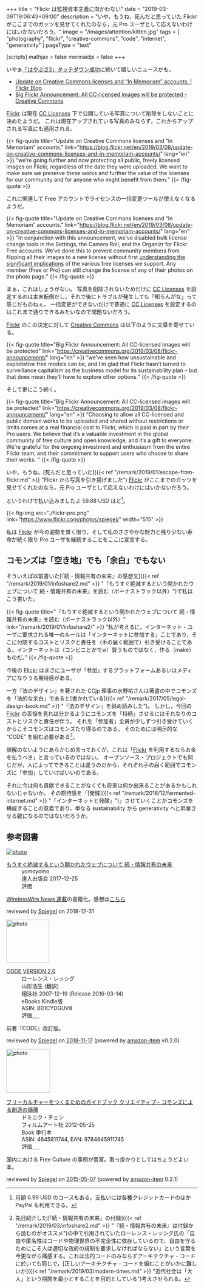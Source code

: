 +++
title = "Flickr は監視資本主義に向かわない"
date = "2019-03-09T19:06:43+09:00"
description = "いや，もうね，死んだと思っていた Flickr がここまでのガッツを見せてくれたのなら，元 Pro ユーザとして応えないわけにはいかないだろう。"
image = "/images/attention/kitten.jpg"
tags = [ "photography", "flickr", "creative-commons", "code", "internet", "generativity" ]
pageType = "text"

[scripts]
  mathjax = false
  mermaidjs = false
+++

いやぁ[「はやぶさ2」タッチダウン成功](http://www.jaxa.jp/press/2019/02/20190222a_j.html "JAXA | 小惑星探査機「はやぶさ2」第1回目タッチダウン成功について")に続いて嬉しいニュースかも。

- [Update on Creative Commons licenses and “In Memoriam” accounts. | Flickr Blog](https://blog.flickr.net/en/2019/03/08/update-on-creative-commons-licenses-and-in-memoriam-accounts/)
- [Big Flickr Announcement: All CC-licensed images will be protected - Creative Commons](https://creativecommons.org/2019/03/08/flickr-announcement/)

[Flickr] は現在 [CC Licenses] 下で公開している写真について削除をしないことに決めたようだ。
これは現在アップされている写真のみならず，これからアップされる写真にも適用される。

{{< fig-quote title="Update on Creative Commons licenses and “In Memoriam” accounts." link="https://blog.flickr.net/en/2019/03/08/update-on-creative-commons-licenses-and-in-memoriam-accounts/" lang="en" >}}
<q>we’re going further and now protecting all public, freely licensed images on Flickr, regardless of the date they were uploaded. We want to make sure we preserve these works and further the value of the licenses for our community and for anyone who might benefit from them.</q>
{{< /fig-quote >}}

これに関連して Free アカウントでライセンスの一括変更ツールが使えなくなるようだ。

{{< fig-quote title="Update on Creative Commons licenses and “In Memoriam” accounts." link="https://blog.flickr.net/en/2019/03/08/update-on-creative-commons-licenses-and-in-memoriam-accounts/" lang="en" >}}
<q>In conjunction with this announcement, we’ve disabled bulk license change tools in the Settings, the Camera Roll, and the Organizr for Flickr Free accounts. We’ve done this to prevent community members from flipping all their images to a new license without first <a href="https://www.flickr.com/creativecommons">understanding the significant implications</a> of the various free licenses we support. Any member (Free or Pro) can still change the license of any of their photos on the photo page.</q>
{{< /fig-quote >}}

まぁ，これはしょうがない。
写真を削除されないためだけに [CC Licenses] を設定するのは本末転倒だし，それで後にトラブルが発生しても「知らんがな」って感じだものねぇ。
一括変更ができないだけで普通に [CC Licenses] を設定するのはこれまで通りできるみたいなので問題ないだろう。

[Flickr] のこの決定に対して [Creative Commons] は以下のように文章を寄せている。

{{< fig-quote title="Big Flickr Announcement: All CC-licensed images will be protected" link="https://creativecommons.org/2019/03/08/flickr-announcement/" lang="en" >}}
<q>we’ve seen how unsustainable and exploitative free models can be, and I’m glad that Flickr hasn’t turned to surveillance capitalism as the business model for its sustainability plan – but that does mean they’ll have to explore other options.</q>
{{< /fig-quote >}}

そして更にこう続く。

{{< fig-quote title="Big Flickr Announcement: All CC-licensed images will be protected" link="https://creativecommons.org/2019/03/08/flickr-announcement/" lang="en" >}}
<q>Choosing to allow all CC-licensed and public domain works to be uploaded and shared without restrictions or limits comes at a real financial cost to Flickr, which is paid in part by their Pro users. We believe that it’s a valuable investment in the global community of free culture and open knowledge, and it’s a gift to everyone. We’re grateful for the ongoing investment and enthusiasm from the entire Flickr team, and their commitment to support users who choose to share their works. </q>
{{< /fig-quote >}}

いや，もうね，[死んだと思っていた]({{< ref "/remark/2019/01/escape-from-flickr.md" >}} "Flickr から写真を引き揚げました") [Flickr] がここまでのガッツを見せてくれたのなら，元 Pro ユーザとして応えないわけにはいかないだろう。

というわけで払い込みましたよ 59.88 USD ほど[^pay1]。

[^pay1]: 月額 6.99 USD のコースもある。支払いには各種クレジットカードのほか PayPal も利用できる。

{{< fig-img src="./flickr-pro.png" link="https://www.flickr.com/photos/spiegel/" width="515" >}}

私は [Flickr] が今の姿勢を貫く限り，そして私のささやかな財力と残り少ない寿命が続く限り Pro ユーザを継続することをここに宣言する。

## コモンズは「空き地」でも「余白」でもない

そういえば以前書いた[『続・情報共有の未来』の感想文]({{< ref "/remark/2019/01/infoshare2.md" >}} "『もうすぐ絶滅するという開かれたウェブについて 続・情報共有の未来』を読む（ボーナストラック以外）")で私はこう書いた。

{{< fig-quote title="『もうすぐ絶滅するという開かれたウェブについて 続・情報共有の未来』を読む（ボーナストラック以外）" link="/remark/2019/01/infoshare2/" >}}
<q>私が考えるに，インターネット・ユーザに要求される唯一のルールは「インターネットに参加する」ことであり，そこに付随するコストとリスクと責任を（手の届く範囲で）引き受けることである。インターネットは（コンビニとかでw）買うものではなく，作る（make）ものだ。</q>
{{< /fig-quote >}}

今後の [Flickr] はまさにユーザが「参加」するプラットフォームあるいはメディアになりうる期待感がある。

一方『法のデザイン』を著された CCjp 理事の水野祐さんは著書の中でコモンズを「法的な余白」であると[書かれている]({{< ref "/remark/2017/05/legal-design-book.md" >}} "『法のデザイン』を斜め読みした")。
しかし，今回の [Flickr] の苦悩を見れば分かるようにコモンズを「持続」させるにはそれなりのコストとリスクと責任が伴う。
それを「参加者」全員が少しずつ引き受けていくからこそコモンズはコモンズたり得るのである。
そのためには明示的な “CODE” を組む必要がある[^code1]。

[^code1]: 先日紹介した[『続・情報共有の未来』の付録]({{< ref "/remark/2019/03/infoshare2.md" >}} "『続・情報共有の未来』は付録から読むのがオススメ")の中で引用されていたローレンス・レッシグ氏の「自由や匿名性はコードや物理世界の不完全性に依存しているので、自由を守るためにこそ人は適切な政府の規制を要求しなければならない」という言葉を今更ながら痛感する。これは法的コードのみならずアーキテクチャ・コードに於いても同じで，[正しいアーキテクチャ・コードを組むことがいかに難しいか]({{< ref "/remark/2019/03/modern-times.md" >}} "近代社会は「大人」という期間を最小とすることを目的としている")考えさせられる。

誤解のないようにあらかじめ言っておくが，これは「[Flickr] を利用するならお金を払うべき」と言っているのではない。
オープンソース・プロジェクトでも同じだが，人によってできることは違うのだから，それぞれ手の届く範囲でコモンズに「参加」していけばいいのである。

それに今は何も貢献できることがなくても将来は何か出来ることがあるかもしれないじゃないか。
その期待感を「[発酵]({{< ref "/remark/2016/12/fermented-internet.md" >}} "「インターネットと発酵」")」させていくことがコモンズを構成することの意義であり，単なる sustainability から generativity へと昇華させる鍵になるのではないだろうか。

[Flickr]: https://www.flickr.com/
[Creative Commons]: https://creativecommons.org/ "Creative Commons"
[CC Licenses]: https://creativecommons.org/licenses/ "ライセンスについて - Creative Commons"

## 参考図書

<div class="hreview" >
	<div class="photo"><a class="item url" href="https://tatsu-zine.com/books/infoshare2"><img src="https://tatsu-zine.com/images/books/877/cover_s.jpg" alt="photo"></a></div>
    <dl class="fn">
      <dt><a href="https://tatsu-zine.com/books/infoshare2">もうすぐ絶滅するという開かれたウェブについて 続・情報共有の未来</a></dt>
      <dd>yomoyomo</dd>
      <dd>達人出版会 2017-12-25</dd>
      <dd>評価&nbsp;<abbr class="rating fa-sm" title="4">
        <i class="fas fa-star"></i>
        <i class="fas fa-star"></i>
        <i class="fas fa-star"></i>
        <i class="fas fa-star"></i>
        <i class="far fa-star"></i>
      </abbr></dd>
    </dl>
    <p class="description"><a href="https://wirelesswire.jp/author/yomoyomo/">WirelessWire News 連載</a>の書籍化。感想は<a href="/remark/2019/01/infoshare2/">こちら</a></p>
	<p class="powered-by" >reviewed by <a href='#maker' class='reviewer'>Spiegel</a> on <abbr class="dtreviewed">2018-12-31</abbr></p>
</div>

<div class="hreview">
  <div class="photo"><a class="item url" href="https://www.amazon.co.jp/CODE-VERSION-2-0-%E3%83%AD%E3%83%BC%E3%83%AC%E3%83%B3%E3%82%B9%E3%83%BB%E3%83%AC%E3%83%83%E3%82%B7%E3%82%B0-ebook/dp/B01CYDGUV8?SubscriptionId=AKIAJYVUJ3DMTLAECTHA&tag=baldandersinf-22&linkCode=xm2&camp=2025&creative=165953&creativeASIN=B01CYDGUV8"><img src="https://images-fe.ssl-images-amazon.com/images/I/31Q2jh%2B5SgL._SL160_.jpg" width="113" alt="photo"></a></div>
  <dl class="fn">
    <dt><a href="https://www.amazon.co.jp/CODE-VERSION-2-0-%E3%83%AD%E3%83%BC%E3%83%AC%E3%83%B3%E3%82%B9%E3%83%BB%E3%83%AC%E3%83%83%E3%82%B7%E3%82%B0-ebook/dp/B01CYDGUV8?SubscriptionId=AKIAJYVUJ3DMTLAECTHA&tag=baldandersinf-22&linkCode=xm2&camp=2025&creative=165953&creativeASIN=B01CYDGUV8">CODE VERSION 2.0</a></dt>
	<dd>ローレンス・レッシグ</dd>
	<dd>山形浩生 (翻訳)</dd>
    <dd>翔泳社 2007-12-19 (Release 2016-03-14)</dd>
    <dd>eBooks Kindle版</dd>
    <dd>ASIN: B01CYDGUV8</dd>
    <dd>評価<abbr class="rating fa-sm" title="4">&nbsp;<i class="fas fa-star"></i>&nbsp;<i class="fas fa-star"></i>&nbsp;<i class="fas fa-star"></i>&nbsp;<i class="fas fa-star"></i>&nbsp;<i class="far fa-star"></i></abbr></dd>
  </dl>
  <p class="description">前著『CODE』改訂版。</p>
  <p class="powered-by" >reviewed by <a href='#maker' class='reviewer'>Spiegel</a> on <abbr class="dtreviewed" title="2018-11-17">2018-11-17</abbr> (powered by <a href="https://github.com/spiegel-im-spiegel/amazon-item" >amazon-item</a> v0.2.0)</p>
</div>

<div class="hreview">
  <div class="photo"><a class="item url" href="https://www.amazon.co.jp/%E3%83%95%E3%83%AA%E3%83%BC%E3%82%AB%E3%83%AB%E3%83%81%E3%83%A3%E3%83%BC%E3%82%92%E3%81%A4%E3%81%8F%E3%82%8B%E3%81%9F%E3%82%81%E3%81%AE%E3%82%AC%E3%82%A4%E3%83%89%E3%83%96%E3%83%83%E3%82%AF-%E3%82%AF%E3%83%AA%E3%82%A8%E3%82%A4%E3%83%86%E3%82%A3%E3%83%96%E3%83%BB%E3%82%B3%E3%83%A2%E3%83%B3%E3%82%BA%E3%81%AB%E3%82%88%E3%82%8B%E5%89%B5%E9%80%A0%E3%81%AE%E5%BE%AA%E7%92%B0-%E3%83%89%E3%83%9F%E3%83%8B%E3%82%AF%E3%83%BB%E3%83%81%E3%82%A7%E3%83%B3/dp/4845911744?SubscriptionId=AKIAJYVUJ3DMTLAECTHA&tag=baldandersinf-22&linkCode=xm2&camp=2025&creative=165953&creativeASIN=4845911744"><img src="https://images-fe.ssl-images-amazon.com/images/I/51pDWTdSdlL._SL160_.jpg" width="115" alt="photo"></a></div>
  <dl class="fn">
    <dt><a href="https://www.amazon.co.jp/%E3%83%95%E3%83%AA%E3%83%BC%E3%82%AB%E3%83%AB%E3%83%81%E3%83%A3%E3%83%BC%E3%82%92%E3%81%A4%E3%81%8F%E3%82%8B%E3%81%9F%E3%82%81%E3%81%AE%E3%82%AC%E3%82%A4%E3%83%89%E3%83%96%E3%83%83%E3%82%AF-%E3%82%AF%E3%83%AA%E3%82%A8%E3%82%A4%E3%83%86%E3%82%A3%E3%83%96%E3%83%BB%E3%82%B3%E3%83%A2%E3%83%B3%E3%82%BA%E3%81%AB%E3%82%88%E3%82%8B%E5%89%B5%E9%80%A0%E3%81%AE%E5%BE%AA%E7%92%B0-%E3%83%89%E3%83%9F%E3%83%8B%E3%82%AF%E3%83%BB%E3%83%81%E3%82%A7%E3%83%B3/dp/4845911744?SubscriptionId=AKIAJYVUJ3DMTLAECTHA&tag=baldandersinf-22&linkCode=xm2&camp=2025&creative=165953&creativeASIN=4845911744">フリーカルチャーをつくるためのガイドブック  クリエイティブ・コモンズによる創造の循環</a></dt>
	<dd>ドミニク・チェン</dd>
    <dd>フィルムアート社 2012-05-25</dd>
    <dd>Book 単行本</dd>
    <dd>ASIN: 4845911744, EAN: 9784845911745</dd>
    <dd>評価<abbr class="rating fa-sm" title="4">&nbsp;<i class="fas fa-star"></i>&nbsp;<i class="fas fa-star"></i>&nbsp;<i class="fas fa-star"></i>&nbsp;<i class="fas fa-star"></i>&nbsp;<i class="far fa-star"></i></abbr></dd>
  </dl>
  <p class="description">国内における Free Culture の事例が豊富。取っ掛かりとしてはちょうどよい本。</p>
  <p class="powered-by" >reviewed by <a href='#maker' class='reviewer'>Spiegel</a> on <abbr class="dtreviewed" title="2015-05-07">2015-05-07</abbr> (powered by <a href="https://github.com/spiegel-im-spiegel/amazon-item" >amazon-item</a> 0.2.1)</p>
</div>
